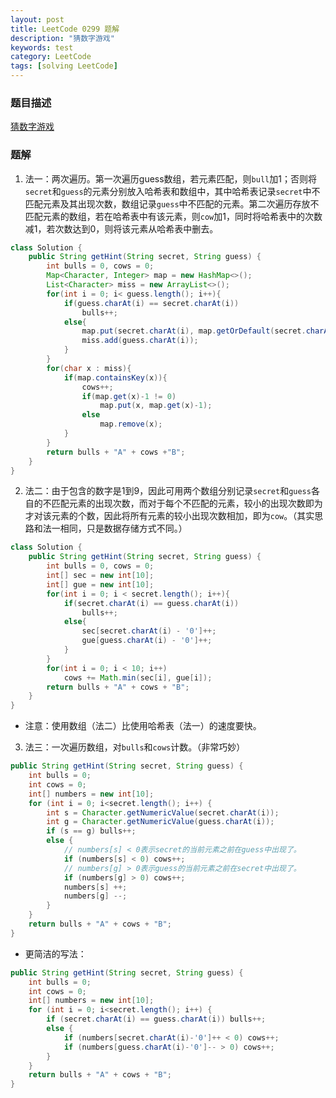 ```yaml
---
layout: post
title: LeetCode 0299 题解
description: "猜数字游戏"
keywords: test
category: LeetCode
tags: [solving LeetCode]
---
```


### 题目描述
[猜数字游戏](https://leetcode-cn.com/problems/bulls-and-cows/)

### 题解
1. 法一：两次遍历。第一次遍历guess数组，若元素匹配，则`bull`加1；否则将`secret`和`guess`的元素分别放入哈希表和数组中，其中哈希表记录`secret`中不匹配元素及其出现次数，数组记录`guess`中不匹配的元素。第二次遍历存放不匹配元素的数组，若在哈希表中有该元素，则`cow`加1，同时将哈希表中的次数减1，若次数达到0，则将该元素从哈希表中删去。
```java
class Solution {
    public String getHint(String secret, String guess) {
        int bulls = 0, cows = 0;
        Map<Character, Integer> map = new HashMap<>();
        List<Character> miss = new ArrayList<>();
        for(int i = 0; i< guess.length(); i++){
            if(guess.charAt(i) == secret.charAt(i))
                bulls++;
            else{
                map.put(secret.charAt(i), map.getOrDefault(secret.charAt(i), 0)+1);
                miss.add(guess.charAt(i));
            }
        } 
        for(char x : miss){
            if(map.containsKey(x)){
                cows++;
                if(map.get(x)-1 != 0)
                    map.put(x, map.get(x)-1);
                else
                    map.remove(x);
            }
        }
        return bulls + "A" + cows +"B";
    }
}
```
2. 法二：由于包含的数字是$1$到$9$，因此可用两个数组分别记录`secret`和`guess`各自的不匹配元素的出现次数，而对于每个不匹配的元素，较小的出现次数即为才对该元素的个数，因此将所有元素的较小出现次数相加，即为`cow`。（其实思路和法一相同，只是数据存储方式不同。）
```java
class Solution {
    public String getHint(String secret, String guess) {
        int bulls = 0, cows = 0;
        int[] sec = new int[10];
        int[] gue = new int[10];
        for(int i = 0; i < secret.length(); i++){
            if(secret.charAt(i) == guess.charAt(i))
                bulls++;
            else{
                sec[secret.charAt(i) - '0']++;
                gue[guess.charAt(i) - '0']++;
            }
        }
        for(int i = 0; i < 10; i++)
            cows += Math.min(sec[i], gue[i]);
        return bulls + "A" + cows + "B";
    }
}
```
* 注意：使用数组（法二）比使用哈希表（法一）的速度要快。
3. 法三：一次遍历数组，对`bulls`和`cows`计数。（非常巧妙）
```java
public String getHint(String secret, String guess) {
    int bulls = 0;
    int cows = 0;
    int[] numbers = new int[10];
    for (int i = 0; i<secret.length(); i++) {
        int s = Character.getNumericValue(secret.charAt(i));
        int g = Character.getNumericValue(guess.charAt(i));
        if (s == g) bulls++;
        else {
            // numbers[s] < 0表示secret的当前元素之前在guess中出现了。
            if (numbers[s] < 0) cows++;
            // numbers[g] > 0表示guess的当前元素之前在secret中出现了。
            if (numbers[g] > 0) cows++;
            numbers[s] ++;
            numbers[g] --;
        }
    }
    return bulls + "A" + cows + "B";
}
```
* 更简洁的写法：
```java
public String getHint(String secret, String guess) {
    int bulls = 0;
    int cows = 0;
    int[] numbers = new int[10];
    for (int i = 0; i<secret.length(); i++) {
        if (secret.charAt(i) == guess.charAt(i)) bulls++;
        else {
            if (numbers[secret.charAt(i)-'0']++ < 0) cows++;
            if (numbers[guess.charAt(i)-'0']-- > 0) cows++;
        }
    }
    return bulls + "A" + cows + "B";
}
```